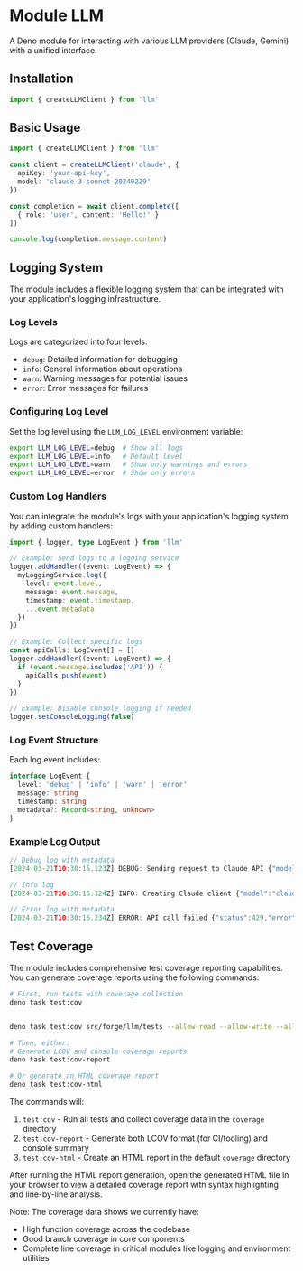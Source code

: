 # Module LLM

A Deno module for interacting with various LLM providers (Claude, Gemini) with a unified interface.

## Installation

```ts
import { createLLMClient } from 'llm'
```

## Basic Usage

```ts
import { createLLMClient } from 'llm'

const client = createLLMClient('claude', {
  apiKey: 'your-api-key',
  model: 'claude-3-sonnet-20240229'
})

const completion = await client.complete([
  { role: 'user', content: 'Hello!' }
])

console.log(completion.message.content)
```

## Logging System

The module includes a flexible logging system that can be integrated with your application's logging infrastructure.

### Log Levels

Logs are categorized into four levels:

- `debug`: Detailed information for debugging
- `info`: General information about operations
- `warn`: Warning messages for potential issues
- `error`: Error messages for failures

### Configuring Log Level

Set the log level using the `LLM_LOG_LEVEL` environment variable:

```bash
export LLM_LOG_LEVEL=debug  # Show all logs
export LLM_LOG_LEVEL=info   # Default level
export LLM_LOG_LEVEL=warn   # Show only warnings and errors
export LLM_LOG_LEVEL=error  # Show only errors
```

### Custom Log Handlers

You can integrate the module's logs with your application's logging system by adding custom handlers:

```ts
import { logger, type LogEvent } from 'llm'

// Example: Send logs to a logging service
logger.addHandler((event: LogEvent) => {
  myLoggingService.log({
    level: event.level,
    message: event.message,
    timestamp: event.timestamp,
    ...event.metadata
  })
})

// Example: Collect specific logs
const apiCalls: LogEvent[] = []
logger.addHandler((event: LogEvent) => {
  if (event.message.includes('API')) {
    apiCalls.push(event)
  }
})

// Example: Disable console logging if needed
logger.setConsoleLogging(false)
```

### Log Event Structure

Each log event includes:

```ts
interface LogEvent {
  level: 'debug' | 'info' | 'warn' | 'error'
  message: string
  timestamp: string
  metadata?: Record<string, unknown>
}
```

### Example Log Output

```ts
// Debug log with metadata
[2024-03-21T10:30:15.123Z] DEBUG: Sending request to Claude API {"model":"claude-3-sonnet","messageCount":1}

// Info log
[2024-03-21T10:30:15.124Z] INFO: Creating Claude client {"model":"claude-3-sonnet"}

// Error log with metadata
[2024-03-21T10:30:16.234Z] ERROR: API call failed {"status":429,"error":"Rate limit exceeded"}
```

## Test Coverage

The module includes comprehensive test coverage reporting capabilities. You can generate coverage reports using the following commands:

```bash
# First, run tests with coverage collection
deno task test:cov


deno task test:cov src/forge/llm/tests --allow-read --allow-write --allow-env --allow-net

# Then, either:
# Generate LCOV and console coverage reports
deno task test:cov-report

# Or generate an HTML coverage report
deno task test:cov-html
```

The commands will:

1. `test:cov` - Run all tests and collect coverage data in the `coverage` directory
2. `test:cov-report` - Generate both LCOV format (for CI/tooling) and console summary
3. `test:cov-html` - Create an HTML report in the default `coverage` directory

After running the HTML report generation, open the generated HTML file in your browser to view a detailed coverage report with syntax highlighting and line-by-line analysis.

Note: The coverage data shows we currently have:

- High function coverage across the codebase
- Good branch coverage in core components
- Complete line coverage in critical modules like logging and environment utilities
